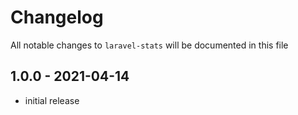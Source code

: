 # Changelog

All notable changes to `laravel-stats` will be documented in this file

## 1.0.0 - 2021-04-14

- initial release
